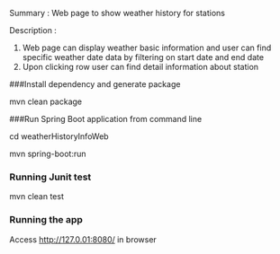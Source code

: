 Summary : Web page to show weather history for stations

Description : 
1) Web page can display weather basic information and user can find specific weather date data by filtering on start date and end date
2) Upon clicking row user can find detail information about station

###Install dependency and generate package 

mvn clean package


###Run Spring Boot application from command line 

cd weatherHistoryInfoWeb 

mvn spring-boot:run


### Running Junit test
mvn clean test


### Running the app
Access http://127.0.01:8080/ in browser
